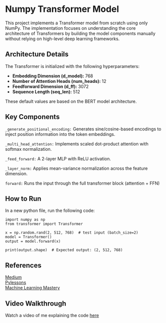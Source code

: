 # Numpy Transformer Model
This project implements a Transformer model from scratch using only NumPy. The implementation focuses on understanding the core architecture of Transformers by building the model components manually without relying on high-level deep learning frameworks.

## Architecture Details
The Transformer is initialized with the following hyperparameters:
* **Embedding Dimension (d_model):** 768
* **Number of Attention Heads (num_heads):** 12
* **Feedforward Dimension (d_ff):** 3072
* **Sequence Length (seq_len):** 512

These default values are based on the BERT model architecture.

## Key Components
```_generate_positional_encoding:``` Generates sine/cosine-based encodings to inject position information into the token embeddings.

```_multi_head_attention:``` Implements scaled dot-product attention with softmax normalization.

```_feed_forward:``` A 2-layer MLP with ReLU activation.

```_layer_norm:``` Applies mean-variance normalization across the feature dimension.

```forward:``` Runs the input through the full transformer block (attention + FFN)

## How to Run
In a new python file, run the following code:
```
import numpy as np
from transformer import Transformer

x = np.random.rand(2, 512, 768)  # test input (batch_size=2)
model = Transformer()
output = model.forward(x)

print(output.shape)  # Expected output: (2, 512, 768)
```
## References

[Medium](https://medium.com/@hhpatil001/transformers-from-scratch-in-simple-python-part-i-b290760c1040)  
[Pylessons](https://pylessons.com/transformers-introduction)  
[Machine Learning Mastery](https://machinelearningmastery.com/the-transformer-model/)

## Video Walkthrough
Watch a video of me explaining the code [here](https://drive.google.com/file/d/1Xg-mITGe_EB8KKG6TmjJjsDdT4i7x75l/view?usp=sharing)

